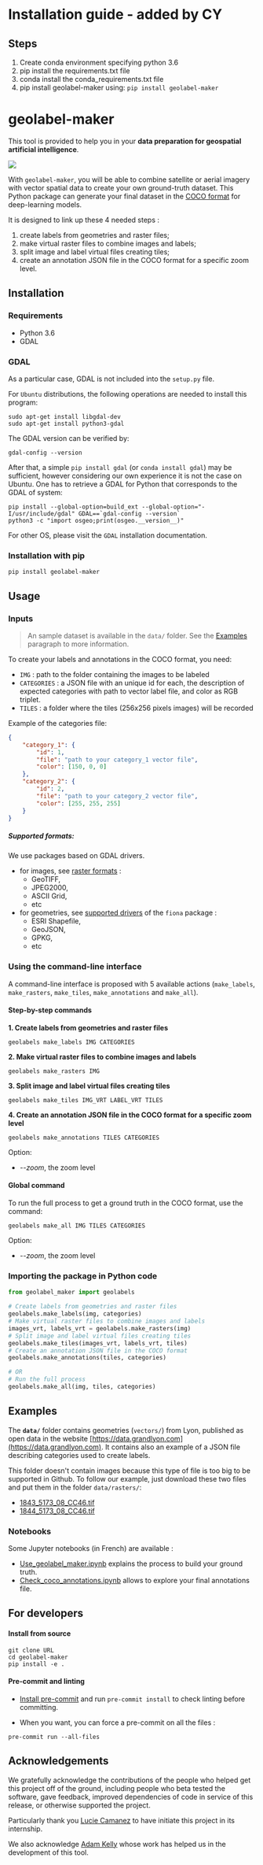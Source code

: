 # Installation guide - added by CY

## Steps
1. Create conda environment specifying python 3.6
2. pip install the requirements.txt file
3. conda install the conda_requirements.txt file
4. pip install geolabel-maker using: `pip install geolabel-maker`



# geolabel-maker

This tool is provided to help you in your **data preparation for geospatial artificial intelligence**.

![](medias/geolabel-maker.gif)

With `geolabel-maker`, you will be able to combine satellite or aerial imagery with
vector spatial data to create your own ground-truth dataset. This Python package can
generate your final dataset in the [COCO format](http://cocodataset.org/#home) for deep-learning models.


It is designed to link up these 4 needed steps :
 1. create labels from geometries and raster files;
 2. make virtual raster files to combine images and labels;
 3. split image and label virtual files creating tiles;
 4. create an annotation JSON file in the COCO format for a specific zoom level.

## Installation

### Requirements

 * Python 3.6
 * GDAL

### GDAL

As a particular case, GDAL is not included into the `setup.py` file.

For `Ubuntu` distributions, the following operations are needed to install this program:

```
sudo apt-get install libgdal-dev
sudo apt-get install python3-gdal
```

The GDAL version can be verified by:
```
gdal-config --version
```
After that, a simple `pip install gdal` (or `conda install gdal`) may be sufficient, however considering our own experience it is not the case on Ubuntu. One has to retrieve a GDAL for Python that corresponds to the GDAL of system:
```
pip install --global-option=build_ext --global-option="-I/usr/include/gdal" GDAL==`gdal-config --version`
python3 -c "import osgeo;print(osgeo.__version__)"
```
For other OS, please visit the `GDAL` installation documentation.


### Installation with pip
```
pip install geolabel-maker
```

## Usage

### Inputs

> An sample dataset is available in the `data/` folder. See the [Examples](#examples) paragraph to more information.

To create your labels and annotations in the COCO format, you need:

 * `IMG` : path to the folder containing the images to be labeled
 * `CATEGORIES` : a JSON file with an unique id for each, the description of expected categories
with path to vector label file, and color as RGB triplet.
 * `TILES` : a folder where the tiles (256x256 pixels images) will be recorded

Example of the categories file:

```json
{
    "category_1": {
        "id": 1,
        "file": "path to your category_1 vector file",
        "color": [150, 0, 0]
    },
    "category_2": {
        "id": 2,
        "file": "path to your category_2 vector file",
        "color": [255, 255, 255]
    }
}
```

##### Supported formats:

We use packages based on GDAL drivers.

 * for images, see [raster formats](https://gdal.org/drivers/raster/index.html) :
   * GeoTIFF,
   * JPEG2000,
   * ASCII Grid,
   * etc
 * for geometries, see [supported drivers](https://github.com/Toblerity/Fiona/blob/master/fiona/drvsupport.py) of the `fiona` package :
   * ESRI Shapefile,
   * GeoJSON,
   * GPKG,
   * etc

### Using the command-line interface

A command-line interface is proposed with 5 available
actions (`make_labels`, `make_rasters`, `make_tiles`, `make_annotations`
 and `make_all`).

#### Step-by-step commands

 **1. Create labels from geometries and raster files**

```
geolabels make_labels IMG CATEGORIES
```

 **2. Make virtual raster files to combine images and labels**

```
geolabels make_rasters IMG
```

 **3. Split image and label virtual files creating tiles**

```
geolabels make_tiles IMG_VRT LABEL_VRT TILES
```

 **4. Create an annotation JSON file in the COCO format for a specific zoom level**

```
geolabels make_annotations TILES CATEGORIES
```

Option:
- *--zoom*, the zoom level

#### Global command

To run the full process to get a ground truth in the COCO format, use the command:

```
geolabels make_all IMG TILES CATEGORIES
```

Option:
- *--zoom*, the zoom level

### Importing the package in Python code

```python
from geolabel_maker import geolabels

# Create labels from geometries and raster files
geolabels.make_labels(img, categories)
# Make virtual raster files to combine images and labels
images_vrt, labels_vrt = geolabels.make_rasters(img)
# Split image and label virtual files creating tiles
geolabels.make_tiles(images_vrt, labels_vrt, tiles)
# Create an annotation JSON file in the COCO format
geolabels.make_annotations(tiles, categories)

# OR
# Run the full process
geolabels.make_all(img, tiles, categories)
```

## Examples

The **`data/`** folder contains geometries (`vectors/`) from Lyon, published as open data in the website [https://data.grandlyon.com](https://data.grandlyon.com).
It contains also an example of a JSON file describing categories used to create labels.

This folder doesn't contain images because this type of file is too big to be supported in Github. 
To follow our example, just download these two files and put them in the folder `data/rasters/`:
- [1843_5173_08_CC46.tif](https://download.data.grandlyon.com/files/grandlyon/imagerie/ortho2018/ortho/GeoTiff_YcBcR/1km_8cm_CC46/1843_5173_08_CC46.tif)
- [1844_5173_08_CC46.tif](https://download.data.grandlyon.com/files/grandlyon/imagerie/ortho2018/ortho/GeoTiff_YcBcR/1km_8cm_CC46/1844_5173_08_CC46.tif)

### Notebooks

Some Jupyter notebooks (in French) are available :
- [Use_geolabel_maker.ipynb](notebooks/Use_geolabel_maker.ipynb) explains the process to build your ground truth.
- [Check_coco_annotations.ipynb](notebooks/Check_coco_annotations.ipynb) allows to explore your final annotations file.

## For developers

#### Install from source

```
git clone URL
cd geolabel-maker
pip install -e .
```

#### Pre-commit and linting

* [Install pre-commit](https://pre-commit.com/#install) and run `pre-commit install`
to check linting before committing.

* When you want, you can force a pre-commit on all the files :

```
pre-commit run --all-files
```

## Acknowledgements

We gratefully acknowledge the contributions of the people who 
helped get this project off of the ground, including people who 
beta tested the software, gave feedback, improved dependencies of 
code in service of this release, or otherwise supported the project.

Particularly thank you [Lucie Camanez](https://github.com/TrueCactus) 
to have initiate this project in its internship.

We also acknowledge [Adam Kelly](https://www.immersivelimit.com/) 
whose work has helped us in the development of this tool.


